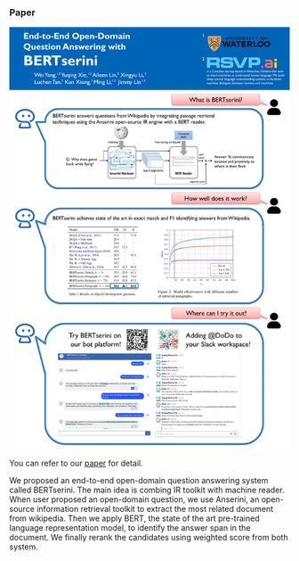 ### Paper

![](../image/poster.png)

You can refer to our [paper](https://arxiv.org/abs/1902.01718) for detail.

We proposed an end-to-end open-domain question answering system called BERTserini. 
The main idea is combing IR toolkit with machine reader. 
When user proposed an open-domain question, we use Anserini, an open-source information 
retrieval toolkit to extract the most related document from wikipedia. 
Then we apply BERT, the state of the art pre-trained language representation model, 
to identify the answer span in the document.  We finally rerank the candidates using 
weighted score from both system. 

